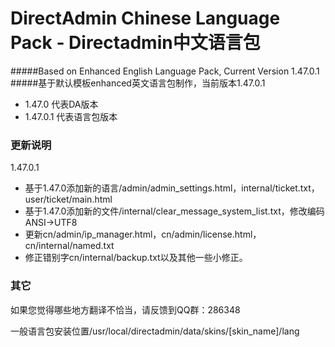 # DirectAdmin Chinese Language Pack - Directadmin中文语言包
#####Based on Enhanced English Language Pack, Current Version 1.47.0.1
#####基于默认模板enhanced英文语言包制作，当前版本1.47.0.1
  - 1.47.0 代表DA版本
  - 1.47.0.1 代表语言包版本

### 更新说明
1.47.0.1
* 基于1.47.0添加新的语言/admin/admin_settings.html，internal/ticket.txt，user/ticket/main.html
* 基于1.47.0添加新的文件/internal/clear_message_system_list.txt，修改编码ANSI->UTF8
* 更新cn/admin/ip_manager.html，cn/admin/license.html，cn/internal/named.txt
* 修正错别字cn/internal/backup.txt以及其他一些小修正。



### 其它
如果您觉得哪些地方翻译不恰当，请反馈到QQ群：286348

一般语言包安装位置/usr/local/directadmin/data/skins/[skin_name]/lang
